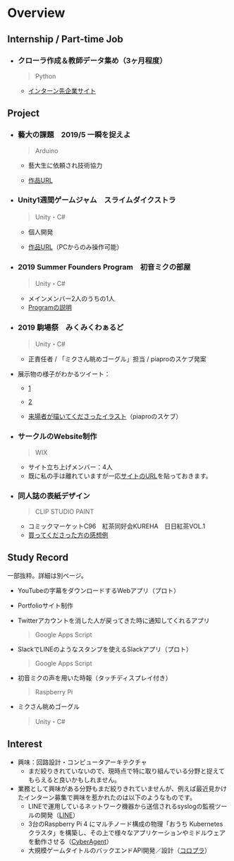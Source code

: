 # Overview



## Internship / Part-time Job

* ### クローラ作成＆教師データ集め（3ヶ月程度）

  > Python

  * [インターン先企業サイト](https://liaro.ai/)

  

## Project


* ### 藝大の課題　2019/5 一瞬を捉えよ

  > Arduino

  * 藝大生に依頼され技術協力

  * [作品URL](https://www.instagram.com/p/ByubclpFVIZ/)

    

* ### Unity1週間ゲームジャム　スライムダイクストラ

  > Unity・C#

  * 個人開発

  * [作品URL](https://unityroom.com/games/slime_dijkstra)（PCからのみ操作可能） 

    

* ### 2019 Summer Founders Program　初音ミクの部屋

  > Unity・C#

  * メインメンバー2人のうちの1人 
  * [Programの説明](https://www.ducr.utokyo.ac.jp/activity/venture/sfp.html)

  

* ### 2019 駒場祭　みくみくわぁるど

  > Unity・C#

  * 正責任者 / 「ミクさん眺めゴーグル」担当 / piaproのスケブ発案
* 展示物の様子がわかるツイート：
  
  *  [1](https://twitter.com/oit_vlken/status/1198425137659273216?s=20 )
  
  * [2](https://twitter.com/hahakuru39/status/1198401690564562944?s=20 )
  * [来場者が描いてくださったイラスト](https://twitter.com/miku_UT/status/1198632585175293953?s=20)（piaproのスケブ）

  

* ### サークルのWebsite制作

  > WIX

  * サイト立ち上げメンバー：4人
  * 既に私の手は離れていますが一応[サイトのURL](https://utkureha.wixsite.com/tea-club)を貼っておきます。

  

* ### 同人誌の表紙デザイン

  > CLIP STUDIO PAINT

  * コミックマーケットC96　紅茶同好会KUREHA　日日紅茶VOL.1
  * [買ってくださった方の感想例](https://twitter.com/MrGuardrailmgs/status/1160889525339430913?s=20)






## Study Record

一部抜粋。詳細は別ページ。

* YouTubeの字幕をダウンロードするWebアプリ（プロト）

* Portfolioサイト制作

* Twitterアカウントを消した人が戻ってきた時に通知してくれるアプリ

  > Google Apps Script

* SlackでLINEのようなスタンプを使えるSlackアプリ（プロト）

  > Google Apps Script

* 初音ミクの声を用いた時報（タッチディスプレイ付き）

  >  Raspberry Pi

* ミクさん眺めゴーグル

  > Unity・C#

  

  

## Interest

* 興味：回路設計・コンピュータアーキテクチャ
  * まだ絞りきれていないので、現時点で特に取り組んでいる分野と捉えてもらえると良いかもしれません。
* 業務として興味がある分野もまだ絞りきれていませんが、例えば最近見かけたインターン募集で興味を惹かれたのは以下のようなものです。
  * LINEで運用しているネットワーク機器から送信されるsyslogの監視ツールの開発（[LINE](https://linecorp.snar.jp/jobboard/detail.aspx?id=DDuwIXQBB5b91jgCZsbeYg)）
  * 3台のRaspberry Pi 4 にマルチノード構成の物理「おうち Kubernetes クラスタ」を構築し、その上で様々なアプリケーションやミドルウェアを動作させる（[CyberAgent](https://www.cyberagent.co.jp/careers/students/event/detail/id=24418)）
  * 大規模ゲームタイトルのバックエンドAPI開発／設計（[コロプラ](https://be-ars.colopl.co.jp/internship/engineer/backendengineering/)）
